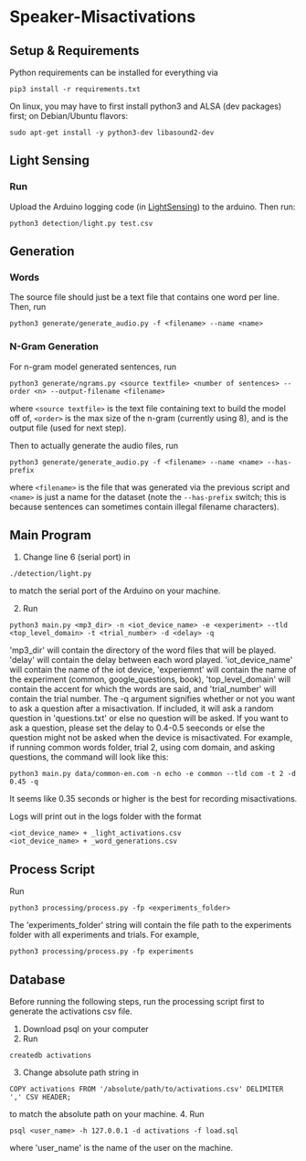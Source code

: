 # Speaker-Misactivations
## Setup & Requirements
Python requirements can be installed for everything via
```shell
pip3 install -r requirements.txt
```

On linux, you may have to first install python3 and ALSA (dev packages) first; on Debian/Ubuntu flavors:
```shell
sudo apt-get install -y python3-dev libasound2-dev
```

## Light Sensing
### Run
Upload the Arduino logging code (in [LightSensing](LightSensing)) to the arduino. Then run:
```shell
python3 detection/light.py test.csv
```

## Generation
### Words
The source file should just be a text file that contains one word per line. Then, run
```shell
python3 generate/generate_audio.py -f <filename> --name <name>
```

### N-Gram Generation
For n-gram model generated sentences, run
```shell
python3 generate/ngrams.py <source textfile> <number of sentences> --order <n> --output-filename <filename>
```
where `<source textfile>` is the text file containing text to build the model off of, `<order>` is the max size of the n-gram (currently using 8), and <filename> is the output file (used for next step). 

Then to actually generate the audio files, run 
```shell
python3 generate/generate_audio.py -f <filename> --name <name> --has-prefix
```
where `<filename>` is the file that was generated via the previous script and `<name>` is just a name for the dataset (note the `--has-prefix` switch; this is because sentences can sometimes contain illegal filename characters).


## Main Program
1. Change line 6 (serial port) in
```shell
./detection/light.py
```
to match the serial port of the Arduino on your machine. 

2. Run
```shell
python3 main.py <mp3_dir> -n <iot_device_name> -e <experiment> --tld <top_level_domain> -t <trial_number> -d <delay> -q
```

'mp3_dir' will contain the directory of the word files that will be played. 'delay' will contain the delay between each word played. 'iot_device_name' will contain the name of the iot device, 'experiemnt' will contain the name of the experiment (common, google_questions, book), 'top_level_domain' will contain the accent for which the words are said, and 'trial_number' will contain the trial number. The -q argument signifies whether or not you want to ask a question after a misactivation. If included, it will ask a random question in 'questions.txt' or else no question will be asked. If you want to ask a question, please set the delay to 0.4-0.5 seeconds or else the question might not be asked when the device is misactivated. For example, if running common words folder, trial 2, using com domain, and asking questions, the command will look like this:

```shell
python3 main.py data/common-en.com -n echo -e common --tld com -t 2 -d 0.45 -q
```
It seems like 0.35 seconds or higher is the best for recording misactivations. 

Logs will print out in the logs folder with the format
```shell
<iot_device_name> + _light_activations.csv
<iot_device_name> + _word_generations.csv
```

## Process Script
Run 
```shell
python3 processing/process.py -fp <experiments_folder>
```

The 'experiments_folder' string will contain the file path to the experiments folder with all experiments and trials. For example,
```shell
python3 processing/process.py -fp experiments
```

## Database
Before running the following steps, run the processing script first to generate the activations csv file. 
1. Download psql on your computer
2. Run 
```shell
createdb activations
```
3. Change absolute path string in 
```shell
COPY activations FROM '/absolute/path/to/activations.csv' DELIMITER ',' CSV HEADER;
```
to match the absolute path on your machine. 
4. Run 
```shell
psql <user_name> -h 127.0.0.1 -d activations -f load.sql
```
where 'user_name' is the name of the user on the machine. 